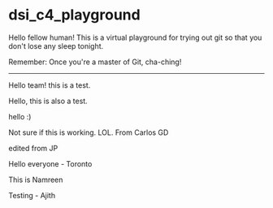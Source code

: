 # dsi_c4_playground

Hello fellow human! This is a virtual playground for trying out git so that you don't lose any sleep tonight.

Remember: Once you're a master of Git, cha-ching!

---

Hello team! this is a test.

Hello, this is also a test.

hello :)

Not sure if this is working. LOL. From Carlos GD

edited from JP

Hello everyone - Toronto 

This is Namreen

Testing - Ajith
